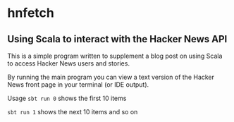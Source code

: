 # hnfetch

## Using Scala to interact with the Hacker News API

This is a simple program written to supplement a blog post on using Scala to access Hacker News users and stories.

By running the main program you can view a text version of the Hacker News front page in your terminal (or IDE output).

Usage `sbt run 0` shows the first 10 items

`sbt run 1` shows the next 10 items and so on



